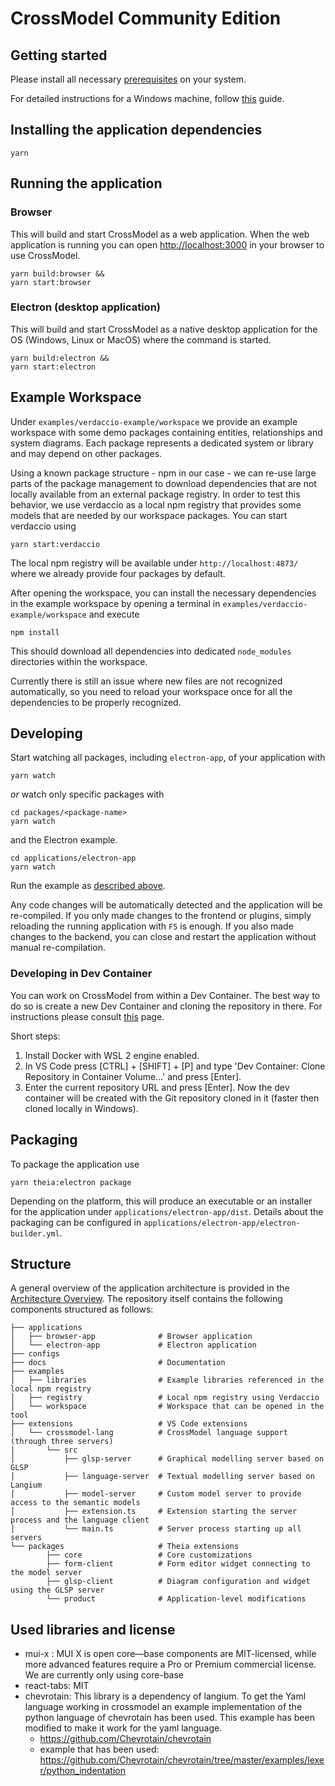 # CrossModel Community Edition

## Getting started

Please install all necessary [prerequisites](https://github.com/eclipse-theia/theia/blob/master/doc/Developing.md#prerequisites) on your system.

For detailed instructions for a Windows machine, follow [this](./docs/PrerequisitesWindows..md) guide.

## Installing the application dependencies

    yarn

## Running the application

### Browser

This will build and start CrossModel as a web application. When the web application is running you can open <http://localhost:3000> in your browser to use CrossModel.

    yarn build:browser &&
    yarn start:browser

### Electron (desktop application)

This will build and start CrossModel as a native desktop application for the OS (Windows, Linux or MacOS) where the command is started.

    yarn build:electron &&
    yarn start:electron

## Example Workspace

Under `examples/verdaccio-example/workspace` we provide an example workspace with some demo packages containing entities, relationships and system diagrams.
Each package represents a dedicated system or library and may depend on other packages.

Using a known package structure - npm in our case - we can re-use large parts of the package management to download dependencies that are not locally available from an external package registry.
In order to test this behavior, we use verdaccio as a local npm registry that provides some models that are needed by our workspace packages.
You can start verdaccio using

    yarn start:verdaccio

The local npm registry will be available under `http://localhost:4873/` where we already provide four packages by default.

After opening the workspace, you can install the necessary dependencies in the example workspace by opening a terminal in `examples/verdaccio-example/workspace` and execute

    npm install

This should download all dependencies into dedicated `node_modules` directories within the workspace.

Currently there is still an issue where new files are not recognized automatically, so you need to reload your workspace once for all the dependencies to be properly recognized.

## Developing

Start watching all packages, including `electron-app`, of your application with

    yarn watch

_or_ watch only specific packages with

    cd packages/<package-name>
    yarn watch

and the Electron example.

    cd applications/electron-app
    yarn watch

Run the example as [described above](#running-the-application).

Any code changes will be automatically detected and the application will be re-compiled.
If you only made changes to the frontend or plugins, simply reloading the running application with `F5` is enough.
If you also made changes to the backend, you can close and restart the application without manual re-compilation.

### Developing in Dev Container

You can work on CrossModel from within a Dev Container. The best way to do so is create a new Dev Container and cloning the repository in there. For instructions please consult [this](https://code.visualstudio.com/docs/devcontainers/containers#_quick-start-open-a-git-repository-or-github-pr-in-an-isolated-container-volume) page.

Short steps:

1. Install Docker with WSL 2 engine enabled.
1. In VS Code press [CTRL] + [SHIFT] + [P] and type 'Dev Container: Clone Repository in Container Volume...' and press [Enter].
1. Enter the current repository URL and press [Enter]. Now the dev container will be created with the Git repository cloned in it (faster then cloned locally in Windows).

## Packaging

To package the application use

    yarn theia:electron package

Depending on the platform, this will produce an executable or an installer for the application under `applications/electron-app/dist`.
Details about the packaging can be configured in `applications/electron-app/electron-builder.yml`.

## Structure

A general overview of the application architecture is provided in the [Architecture Overview](docs/Architecture.md).
The repository itself contains the following components structured as follows:

    ├── applications
    │   ├── browser-app              # Browser application
    │   └── electron-app             # Electron application
    ├── configs
    ├── docs                         # Documentation
    ├── examples
    │   ├── libraries                # Example libraries referenced in the local npm registry
    │   ├── registry                 # Local npm registry using Verdaccio
    │   └── workspace                # Workspace that can be opened in the tool
    ├── extensions                   # VS Code extensions
    │   └── crossmodel-lang          # CrossModel language support (through three servers)
    │       └── src
    │           ├── glsp-server      # Graphical modelling server based on GLSP
    │           ├── language-server  # Textual modelling server based on Langium
    │           ├── model-server     # Custom model server to provide access to the semantic models
    │           ├── extension.ts     # Extension starting the server process and the language client
    │           └── main.ts          # Server process starting up all servers
    └── packages                     # Theia extensions
            ├── core                 # Core customizations
            ├── form-client          # Form editor widget connecting to the model server
            ├── glsp-client          # Diagram configuration and widget using the GLSP server
            └── product              # Application-level modifications

## Used libraries and license

-  mui-x : MUI X is open core—base components are MIT-licensed, while more advanced features require a Pro or Premium commercial license. We are currently only using core-base
-  react-tabs: MIT
-  chevrotain: This library is a dependency of langium. To get the Yaml language working in crossmodel an example implementation of the python language of chevrotain has been used. This example has been modified to make it work for the yaml language.
   -  <https://github.com/Chevrotain/chevrotain>
   -  example that has been used: <https://github.com/Chevrotain/chevrotain/tree/master/examples/lexer/python_indentation>
